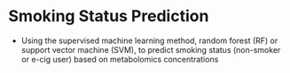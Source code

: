 # Smoking Status Prediction
- Using the supervised machine learning method, random forest (RF) or support vector machine (SVM), to predict smoking status (non-smoker or e-cig user) based on metabolomics concentrations
